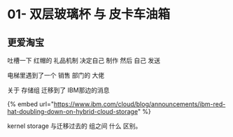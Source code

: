 # 01- 双层玻璃杯 与 皮卡车油箱







## 更爱淘宝

吐槽一下 红帽的 礼品机制 决定自己 制作 然后 自己 发送

电梯里遇到了一个 销售 部门的 大佬

关于 存储组 迁移到了 IBM那边的消息

{% embed url="https://www.ibm.com/cloud/blog/announcements/ibm-red-hat-doubling-down-on-hybrid-cloud-storage" %}

kernel storage 与迁移过去的 组之间 什么 区别。





